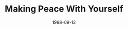 ---
layout: message
category: message
series: "Building the Life You've Always Wanted"
title: "Making Peace With Yourself"
date: 1998-09-13
message_id: 426
---